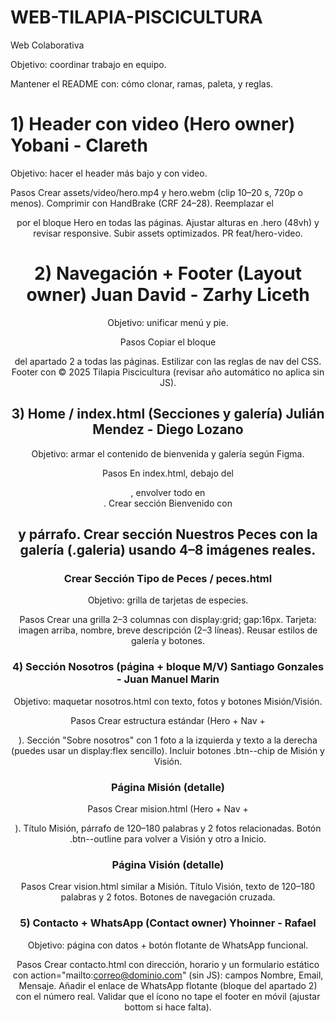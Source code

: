 # WEB-TILAPIA-PISCICULTURA
Web Colaborativa

Objetivo: coordinar trabajo en equipo. 

Mantener el README con: cómo clonar, ramas, paleta, y reglas.

# 1) Header con video (Hero owner) Yobani - Clareth

Objetivo: hacer el header más bajo y con video. 

Pasos Crear assets/video/hero.mp4 y hero.webm (clip 10–20 s, 720p o menos). Comprimir con HandBrake (CRF 24–28). Reemplazar el <header> por el bloque Hero en todas las páginas. Ajustar alturas en .hero (48vh) y revisar responsive. Subir assets optimizados. PR feat/hero-video.

# 2) Navegación + Footer (Layout owner) Juan David - Zarhy Liceth

Objetivo: unificar menú y pie. 

Pasos Copiar el bloque <nav> del apartado 2 a todas las páginas. Estilizar con las reglas de nav del CSS. Footer con &copy; 2025 Tilapia Piscicultura (revisar año automático no aplica sin JS).

# 3) Home / index.html (Secciones y galería) Julián Mendez - Diego Lozano

Objetivo: armar el contenido de bienvenida y galería según Figma. 

Pasos En index.html, debajo del <nav>, envolver todo en <main class="container">. Crear sección Bienvenido con <h2 class="h2"> y párrafo. Crear sección Nuestros Peces con la galería (.galeria) usando 4–8 imágenes reales.

# Crear Sección Tipo de Peces / peces.html

Objetivo: grilla de tarjetas de especies. 

Pasos Crear una grilla 2–3 columnas con display:grid; gap:16px. Tarjeta: imagen arriba, nombre, breve descripción (2–3 líneas). Reusar estilos de galería y botones.

# 4) Sección Nosotros (página + bloque M/V) Santiago Gonzales - Juan Manuel Marin 

Objetivo: maquetar nosotros.html con texto, fotos y botones Misión/Visión. 

Pasos Crear estructura estándar (Hero + Nav + <main class="container">). Sección "Sobre nosotros" con 1 foto a la izquierda y texto a la derecha (puedes usar un display:flex sencillo). Incluir botones .btn--chip de Misión y Visión.

# Página Misión (detalle)

Pasos Crear mision.html (Hero + Nav + <main class="container">). Título Misión, párrafo de 120–180 palabras y 2 fotos relacionadas. Botón .btn--outline para volver a Visión y otro a Inicio.

# Página Visión (detalle) 

Pasos Crear vision.html similar a Misión. Título Visión, texto de 120–180 palabras y 2 fotos. Botones de navegación cruzada.

# 5) Contacto + WhatsApp (Contact owner) Yhoinner - Rafael

Objetivo: página con datos + botón flotante de WhatsApp funcional. 

Pasos Crear contacto.html con dirección, horario y un formulario estático con action="mailto:correo@dominio.com" (sin JS): campos Nombre, Email, Mensaje. Añadir el enlace de WhatsApp flotante (bloque del apartado 2) con el número real.
Validar que el ícono no tape el footer en móvil (ajustar bottom si hace falta).
